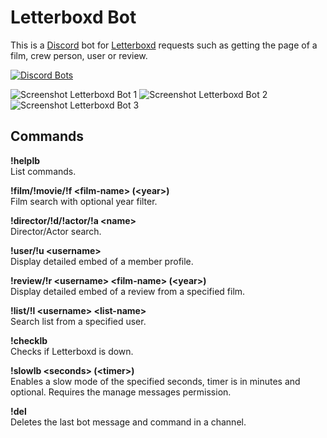 # Letterboxd Bot

This is a [Discord](https://discordapp.com/) bot for [Letterboxd](https://letterboxd.com/) requests such as getting the page of a film, crew person, user or review.

[![Discord Bots](https://discordbots.org/api/widget/437737824255737857.svg)](https://discordbots.org/bot/437737824255737857)

![Screenshot Letterboxd Bot 1](https://i.imgur.com/pexF7Ow.png)
![Screenshot Letterboxd Bot 2](https://i.imgur.com/scbw50J.png)
![Screenshot Letterboxd Bot 3](https://i.imgur.com/K5EXmBb.png)

## Commands

**!helplb**  
List commands.

**!film/!movie/!f \<film-name> (\<year>)**  
Film search with optional year filter.

**!director/!d/!actor/!a \<name>**  
Director/Actor search.

**!user/!u \<username>**  
Display detailed embed of a member profile.

**!review/!r \<username> \<film-name> (\<year>)**  
Display detailed embed of a review from a specified film.

**!list/!l \<username> \<list-name>**  
Search list from a specified user.

**!checklb**  
Checks if Letterboxd is down.

**!slowlb \<seconds> (\<timer>)**  
Enables a slow mode of the specified seconds, timer is in minutes and optional. Requires the manage messages permission.

**!del**  
Deletes the last bot message and command in a channel.